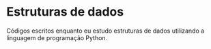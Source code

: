 # Estruturas de dados

Códigos escritos enquanto eu estudo estruturas de dados utilizando a linguagem de programação Python.
